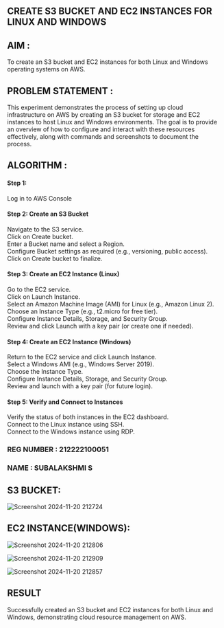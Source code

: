 ## CREATE S3 BUCKET AND EC2 INSTANCES FOR LINUX AND WINDOWS

## AIM :
To create an S3 bucket and EC2 instances for both Linux and Windows operating systems on AWS.

## PROBLEM STATEMENT :
This experiment demonstrates the process of setting up cloud infrastructure on AWS by creating an S3 bucket for storage and EC2 instances to host Linux and Windows environments. The goal is to provide an overview of how to configure and interact with these resources effectively, along with commands and screenshots to document the process.

## ALGORITHM :

#### Step 1:
Log in to AWS Console</br>

#### Step 2: Create an S3 Bucket</br>
Navigate to the S3 service.</br>
Click on Create bucket.</br>
Enter a Bucket name and select a Region.</br>
Configure Bucket settings as required (e.g., versioning, public access).</br>
Click on Create bucket to finalize.</br>

#### Step 3: Create an EC2 Instance (Linux)
Go to the EC2 service.</br>
Click on Launch Instance.</br>
Select an Amazon Machine Image (AMI) for Linux (e.g., Amazon Linux 2).</br>
Choose an Instance Type (e.g., t2.micro for free tier).</br>
Configure Instance Details, Storage, and Security Group.</br>
Review and click Launch with a key pair (or create one if needed).</br>

#### Step 4: Create an EC2 Instance (Windows)
Return to the EC2 service and click Launch Instance.</br>
Select a Windows AMI (e.g., Windows Server 2019).</br>
Choose the Instance Type.</br>
Configure Instance Details, Storage, and Security Group.</br>
Review and launch with a key pair (for future login).</br>

#### Step 5: Verify and Connect to Instances
Verify the status of both instances in the EC2 dashboard.</br>
Connect to the Linux instance using SSH.</br>
Connect to the Windows instance using RDP.</br>

### REG NUMBER : 212222100051
### NAME : SUBALAKSHMI S

## S3 BUCKET:
![Screenshot 2024-11-20 212724](https://github.com/user-attachments/assets/28c565aa-93f5-4306-a454-280eb4f80244)


## EC2 INSTANCE(WINDOWS):
![Screenshot 2024-11-20 212806](https://github.com/user-attachments/assets/a2c51682-b6aa-4e59-93ef-c29ba91aa1ac)

![Screenshot 2024-11-20 212909](https://github.com/user-attachments/assets/7fc4d7b9-ee8e-4a1c-8d54-bfedfb8b02f9)

![Screenshot 2024-11-20 212857](https://github.com/user-attachments/assets/a0559c39-e055-447f-9877-006ae1be5d38)

## RESULT
 
Successfully created an S3 bucket and EC2 instances for both Linux and Windows, demonstrating cloud resource management on AWS.
  

